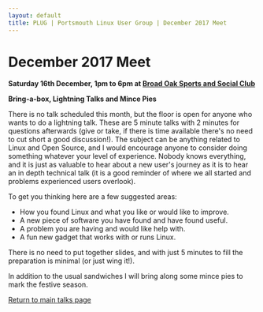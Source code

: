 ```yaml
---
layout: default
title: PLUG | Portsmouth Linux User Group | December 2017 Meet
---
```

<div>
	<h1>December 2017 Meet</h1>
	<p><b>Saturday 16th December, 1pm to 6pm at <a href="../venue.html">Broad Oak Sports and Social Club</a></b></p>
	<p><b class="blue">Bring-a-box, Lightning Talks and Mince Pies</b></p>
	<p>There is no talk scheduled this month, but the floor is open for anyone who wants to do a lightning talk. These are 5 minute
	talks with 2 minutes for questions afterwards (give or take, if there is time available there's no need to cut short a good
	discussion!). The subject can be anything related to Linux and Open Source, and I would encourage anyone to consider doing
	something whatever your level of experience. Nobody knows everything, and it is just as valuable to hear about a new user's
	journey as it is to hear an in depth technical talk (it is a good reminder of where we all started and problems experienced users
	overlook).</p>
	<p>To get you thinking here are a few suggested areas:</p>
	<ul>
	<li>How you found Linux and what you like or would like to improve.</li>
	<li>A new piece of software you have found and have found useful.</li>
	<li>A problem you are having and would like help with.</li>
	<li>A fun new gadget that works with or runs Linux.</li>
	</ul>
	<p>There is no need to put together slides, and with just 5 minutes to fill the preparation is minimal (or just wing it!).</p>
	<p>In addition to the usual sandwiches I will bring along some mince pies to mark the festive season.</p>
	<p class="right"><a href="/talks/">Return to main talks page</a></p>
</div>
